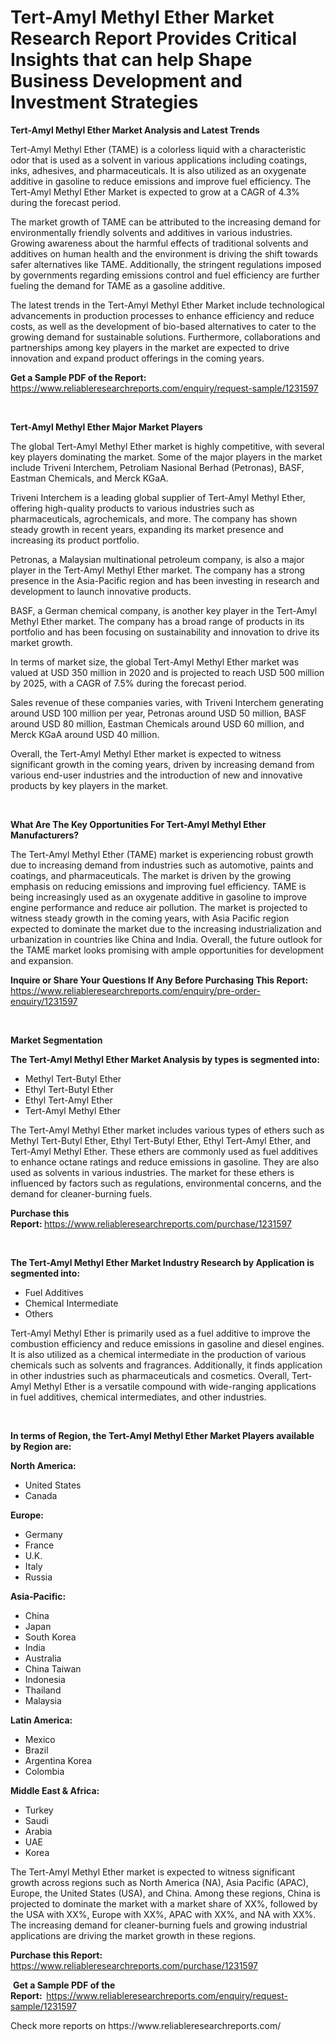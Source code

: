 <p><h1>Tert-Amyl Methyl Ether Market Research Report Provides Critical Insights that can help Shape Business Development and Investment Strategies</h1></p><p><strong>Tert-Amyl Methyl Ether Market Analysis and Latest Trends</strong></p>
<p><p>Tert-Amyl Methyl Ether (TAME) is a colorless liquid with a characteristic odor that is used as a solvent in various applications including coatings, inks, adhesives, and pharmaceuticals. It is also utilized as an oxygenate additive in gasoline to reduce emissions and improve fuel efficiency. The Tert-Amyl Methyl Ether Market is expected to grow at a CAGR of 4.3% during the forecast period.</p><p>The market growth of TAME can be attributed to the increasing demand for environmentally friendly solvents and additives in various industries. Growing awareness about the harmful effects of traditional solvents and additives on human health and the environment is driving the shift towards safer alternatives like TAME. Additionally, the stringent regulations imposed by governments regarding emissions control and fuel efficiency are further fueling the demand for TAME as a gasoline additive.</p><p>The latest trends in the Tert-Amyl Methyl Ether Market include technological advancements in production processes to enhance efficiency and reduce costs, as well as the development of bio-based alternatives to cater to the growing demand for sustainable solutions. Furthermore, collaborations and partnerships among key players in the market are expected to drive innovation and expand product offerings in the coming years.</p></p>
<p><strong>Get a Sample PDF of the Report:&nbsp;</strong> <a href="https://www.reliableresearchreports.com/enquiry/request-sample/1231597">https://www.reliableresearchreports.com/enquiry/request-sample/1231597</a></p>
<p>&nbsp;</p>
<p><strong>Tert-Amyl Methyl Ether Major Market Players</strong></p>
<p><p>The global Tert-Amyl Methyl Ether market is highly competitive, with several key players dominating the market. Some of the major players in the market include Triveni Interchem, Petroliam Nasional Berhad (Petronas), BASF, Eastman Chemicals, and Merck KGaA.</p><p>Triveni Interchem is a leading global supplier of Tert-Amyl Methyl Ether, offering high-quality products to various industries such as pharmaceuticals, agrochemicals, and more. The company has shown steady growth in recent years, expanding its market presence and increasing its product portfolio.</p><p>Petronas, a Malaysian multinational petroleum company, is also a major player in the Tert-Amyl Methyl Ether market. The company has a strong presence in the Asia-Pacific region and has been investing in research and development to launch innovative products.</p><p>BASF, a German chemical company, is another key player in the Tert-Amyl Methyl Ether market. The company has a broad range of products in its portfolio and has been focusing on sustainability and innovation to drive its market growth.</p><p>In terms of market size, the global Tert-Amyl Methyl Ether market was valued at USD 350 million in 2020 and is projected to reach USD 500 million by 2025, with a CAGR of 7.5% during the forecast period.</p><p>Sales revenue of these companies varies, with Triveni Interchem generating around USD 100 million per year, Petronas around USD 50 million, BASF around USD 80 million, Eastman Chemicals around USD 60 million, and Merck KGaA around USD 40 million.</p><p>Overall, the Tert-Amyl Methyl Ether market is expected to witness significant growth in the coming years, driven by increasing demand from various end-user industries and the introduction of new and innovative products by key players in the market.</p></p>
<p>&nbsp;</p>
<p><strong>What Are The Key Opportunities For Tert-Amyl Methyl Ether Manufacturers?</strong></p>
<p><p>The Tert-Amyl Methyl Ether (TAME) market is experiencing robust growth due to increasing demand from industries such as automotive, paints and coatings, and pharmaceuticals. The market is driven by the growing emphasis on reducing emissions and improving fuel efficiency. TAME is being increasingly used as an oxygenate additive in gasoline to improve engine performance and reduce air pollution. The market is projected to witness steady growth in the coming years, with Asia Pacific region expected to dominate the market due to the increasing industrialization and urbanization in countries like China and India. Overall, the future outlook for the TAME market looks promising with ample opportunities for development and expansion.</p></p>
<p><strong>Inquire or Share Your Questions If Any Before Purchasing This Report:</strong> <a href="https://www.reliableresearchreports.com/enquiry/pre-order-enquiry/1231597">https://www.reliableresearchreports.com/enquiry/pre-order-enquiry/1231597</a></p>
<p>&nbsp;</p>
<p><strong>Market Segmentation</strong></p>
<p><strong>The Tert-Amyl Methyl Ether Market Analysis by types is segmented into:</strong></p>
<p><ul><li>Methyl Tert-Butyl Ether</li><li>Ethyl Tert-Butyl Ether</li><li>Ethyl Tert-Amyl Ether</li><li>Tert-Amyl Methyl Ether</li></ul></p>
<p><p>The Tert-Amyl Methyl Ether market includes various types of ethers such as Methyl Tert-Butyl Ether, Ethyl Tert-Butyl Ether, Ethyl Tert-Amyl Ether, and Tert-Amyl Methyl Ether. These ethers are commonly used as fuel additives to enhance octane ratings and reduce emissions in gasoline. They are also used as solvents in various industries. The market for these ethers is influenced by factors such as regulations, environmental concerns, and the demand for cleaner-burning fuels.</p></p>
<p><strong>Purchase this Report:&nbsp;</strong><a href="https://www.reliableresearchreports.com/purchase/1231597">https://www.reliableresearchreports.com/purchase/1231597</a></p>
<p>&nbsp;</p>
<p><strong>The Tert-Amyl Methyl Ether Market Industry Research by Application is segmented into:</strong></p>
<p><ul><li>Fuel Additives</li><li>Chemical Intermediate</li><li>Others</li></ul></p>
<p><p>Tert-Amyl Methyl Ether is primarily used as a fuel additive to improve the combustion efficiency and reduce emissions in gasoline and diesel engines. It is also utilized as a chemical intermediate in the production of various chemicals such as solvents and fragrances. Additionally, it finds application in other industries such as pharmaceuticals and cosmetics. Overall, Tert-Amyl Methyl Ether is a versatile compound with wide-ranging applications in fuel additives, chemical intermediates, and other industries.</p></p>
<p>&nbsp;</p>
<p><strong>In terms of Region, the Tert-Amyl Methyl Ether Market Players available by Region are:</strong></p>
<p>
    <p> <strong> North America: </strong>
        <ul>
            <li>United States</li>
            <li>Canada</li>
        </ul>
        </p> 
    <p> <strong> Europe: </strong>
        <ul>
            <li>Germany</li>
            <li>France</li>
            <li>U.K.</li>
            <li>Italy</li>
            <li>Russia</li>
        </ul>
        </p> 
    <p> <strong> Asia-Pacific: </strong>
        <ul>
            <li>China</li>
            <li>Japan</li>
            <li>South Korea</li>
            <li>India</li>
            <li>Australia</li>
            <li>China Taiwan</li>
            <li>Indonesia</li>
            <li>Thailand</li>
            <li>Malaysia</li>
        </ul>
        </p> 
    <p> <strong> Latin America: </strong>
        <ul>
            <li>Mexico</li>
            <li>Brazil</li>
            <li>Argentina Korea</li>
            <li>Colombia</li>
        </ul>
        </p> 
    <p> <strong> Middle East & Africa: </strong>
        <ul>
            <li>Turkey</li>
            <li>Saudi</li>
            <li>Arabia</li>
            <li>UAE</li>
            <li>Korea</li>
        </ul>
    </p>
    </p>
<p><p>The Tert-Amyl Methyl Ether market is expected to witness significant growth across regions such as North America (NA), Asia Pacific (APAC), Europe, the United States (USA), and China. Among these regions, China is projected to dominate the market with a market share of XX%, followed by the USA with XX%, Europe with XX%, APAC with XX%, and NA with XX%. The increasing demand for cleaner-burning fuels and growing industrial applications are driving the market growth in these regions.</p></p>
<p><strong>Purchase this Report: </strong><a href="https://www.reliableresearchreports.com/purchase/1231597">https://www.reliableresearchreports.com/purchase/1231597</a></p>
<p>&nbsp;<strong>Get a Sample PDF of the Report:&nbsp;&nbsp;</strong><a href="https://www.reliableresearchreports.com/enquiry/request-sample/1231597">https://www.reliableresearchreports.com/enquiry/request-sample/1231597</a></p>
<p><strong></strong></p>
<p>Check more reports on https://www.reliableresearchreports.com/</p>